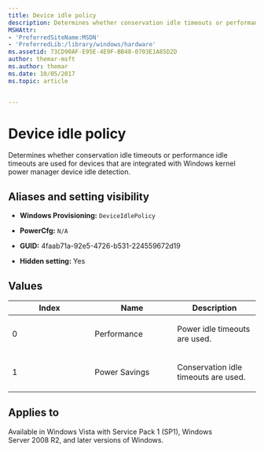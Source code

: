 ```yaml
---
title: Device idle policy
description: Determines whether conservation idle timeouts or performance idle timeouts are used for devices that are integrated with Windows kernel power manager device idle detection.
MSHAttr:
- 'PreferredSiteName:MSDN'
- 'PreferredLib:/library/windows/hardware'
ms.assetid: 73CD90AF-E95E-4E9F-BB48-0703E1A85D2D
author: themar-msft
ms.author: themar
ms.date: 10/05/2017
ms.topic: article


---
```


# Device idle policy


Determines whether conservation idle timeouts or performance idle timeouts are used for devices that are integrated with Windows kernel power manager device idle detection.

## <span id="Aliases_and_setting_visibility"></span><span id="aliases_and_setting_visibility"></span><span id="ALIASES_AND_SETTING_VISIBILITY"></span>Aliases and setting visibility


-   **Windows Provisioning:** `DeviceIdlePolicy   `

-   **PowerCfg:** `N/A `

-   **GUID:** 4faab71a-92e5-4726-b531-224559672d19

-   **Hidden setting:** Yes

## <span id="Values"></span><span id="values"></span><span id="VALUES"></span>Values


<table>
<colgroup>
<col width="33%" />
<col width="33%" />
<col width="33%" />
</colgroup>
<thead>
<tr class="header">
<th>Index</th>
<th>Name</th>
<th>Description</th>
</tr>
</thead>
<tbody>
<tr class="odd">
<td><p>0</p></td>
<td><p>Performance</p></td>
<td><p>Power idle timeouts are used.</p></td>
</tr>
<tr class="even">
<td><p>1</p></td>
<td><p>Power Savings</p></td>
<td><p>Conservation idle timeouts are used.</p></td>
</tr>
</tbody>
</table>

 

## <span id="Applies_to"></span><span id="applies_to"></span><span id="APPLIES_TO"></span>Applies to


Available in Windows Vista with Service Pack 1 (SP1), Windows Server 2008 R2, and later versions of Windows.
